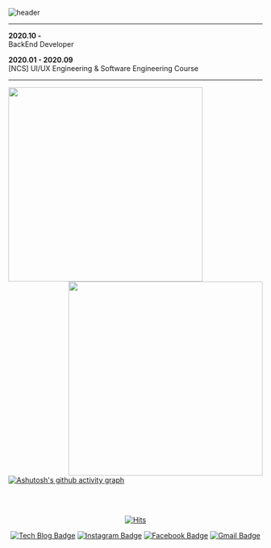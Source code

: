 ![header](https://capsule-render.vercel.app/api?type=Waving&color=timeGradient&height=300&section=header&text=HI!👋%20I%20AM%20HEONIL!&fontSize=48)

-----

**2020.10 -**  
BackEnd Developer

**2020.01 - 2020.09**  
[NCS] UI/UX Engineering & Software Engineering Course

-----


<div align=center>
    <a href="https://github.com/anuraghazra/github-readme-stats" title="Go to Source">
      <img align="left" width=385 src="https://github-readme-stats.vercel.app/api?username=iamheonil&show_icons=true&theme=dark&hide_border=true&bg_color=151515&icon_color=ffffff&text_color=ffffff&title_color=00e6fe" />
    </a>
    <a href="https://git.io/streak-stats" title="Go to Source">
      <img align="right" width=385 src="http://github-readme-streak-stats.herokuapp.com?user=iamheonil&hide_border=true&theme=black-ice" alt="" />
    </a>
  </div>

<br><br><br><br><br><br><br><br>



[![Ashutosh's github activity graph](https://activity-graph.herokuapp.com/graph?username=iamheonil&theme=react-dark)](https://github.com/ashutosh00710/github-readme-activity-graph)

<br>

<div align="center"> 

<br>

[![Hits](https://hits.seeyoufarm.com/api/count/incr/badge.svg?url=https%3A%2F%2Fgithub.com%2Fiamheonil%2Fhit-counter&count_bg=%5bcdec&title_bg=%23000000&icon=&icon_color=%232B2929&title=hits&edge_flat=false)](https://github.com/iamheonil)

<!-- 준비중
[![Tech Blog Badge](http://img.shields.io/badge/-Portfolio-black?style=flat-square&logo=github&link=https://iamheonil.github.io/)](https://iamheonil.github.io/)
-->

[![Tech Blog Badge](http://img.shields.io/badge/-Tistory%20blog-yellow?style=flat-square&link=https://heonil.tistory.com/)](https://heonil.tistory.com/)
[![Instagram Badge](https://img.shields.io/badge/-Instagram-dd2a7b?style=flat-square&logo=instagram&logoColor=white&link=https://instagram.com/he0nil/)](https://instagram.com/he0nil/)
[![Facebook Badge](https://img.shields.io/badge/-Facebook-1877f2?style=flat-square&logo=facebook&logoColor=white&link=https://www.facebook.com/heonil)](https://www.facebook.com/heonil)
[![Gmail Badge](https://img.shields.io/badge/-Gmail-d14836?style=flat-square&logo=Gmail&logoColor=white&link=mailto:iamheonil@gmail.com)](mailto:iamheonil@gmail.com)
  
</div>

<br>

<!--
**iamheonil/iamheonil** is a ✨ _special_ ✨ repository because its `README.md` (this file) appears on your GitHub profile.

Here are some ideas to get you started:

- 🔭 I’m currently working on ...
- 🌱 I’m currently learning ...
- 👯 I’m looking to collaborate on ...
- 🤔 I’m looking for help with ...
- 💬 Ask me about ...
- 📫 How to reach me: ...
- 😄 Pronouns: ...
- ⚡ Fun fact: ...

크흠.. 가끔씩의 야근크리로 Readme만 수정되는 기이한 현상이 발생할 수도 있습니다..!?0?
-->
